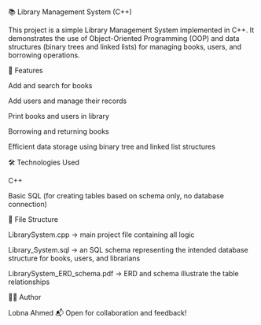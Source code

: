 📚 Library Management System (C++)

This project is a simple Library Management System implemented in C++.
It demonstrates the use of Object-Oriented Programming (OOP) and data structures (binary trees and linked lists) for managing books, users, and borrowing operations.

🚀 Features

Add and search for books

Add users and manage their records

Print books and users in library

Borrowing and returning books

Efficient data storage using binary tree and linked list structures

🛠️ Technologies Used

C++

Basic SQL (for creating tables based on schema only, no database connection)

📂 File Structure

LibrarySystem.cpp → main project file containing all logic

Library_System.sql → an SQL schema representing the intended database structure for books, users, and librarians 

LibrarySystem_ERD_schema.pdf → ERD and schema illustrate the table relationships

👩‍💻 Author

Lobna Ahmed
📬 Open for collaboration and feedback!
